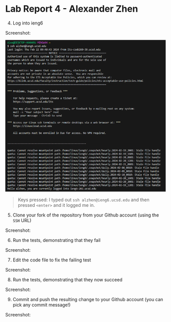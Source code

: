 # Lab Report 4 - Alexander Zhen

4. Log into ieng6

Screenshot:

![image](1.PNG)

> Keys pressed: I typed out `ssh alzhen@ieng6.ucsd.edu` and then pressed `<enter>` and it logged me in.


5. Clone your fork of the repository from your Github account (using the `SSH` URL)

Screenshot:



6. Run the tests, demonstrating that they fail

Screenshot:

7. Edit the code file to fix the failing test

Screenshot:

8. Run the tests, demonstrating that they now succeed

Screenshot:

9. Commit and push the resulting change to your Github account (you can pick any commit message!)

Screenshot:
